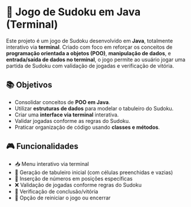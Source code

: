 # 🧩 Jogo de Sudoku em Java (Terminal)

Este projeto é um jogo de Sudoku desenvolvido em **Java**, totalmente interativo via **terminal**. Criado com foco em reforçar os conceitos de **programação orientada a objetos (POO)**, **manipulação de dados**, e **entrada/saída de dados no terminal**, o jogo permite ao usuário jogar uma partida de Sudoku com validação de jogadas e verificação de vitória.

## 📚 Objetivos

- Consolidar conceitos de **POO em Java**.
- Utilizar **estruturas de dados** para modelar o tabuleiro do Sudoku.
- Criar uma **interface via terminal** interativa.
- Validar jogadas conforme as regras do Sudoku.
- Praticar organização de código usando **classes e métodos**.

## 🎮 Funcionalidades

- 📥 Menu interativo via terminal
- 🔢 Geração de tabuleiro inicial (com células preenchidas e vazias)
- 🎯 Inserção de números em posições específicas
- ❌ Validação de jogadas conforme regras do Sudoku
- 🏁 Verificação de conclusão/vitória
- 🔁 Opção de reiniciar o jogo ou encerrar
